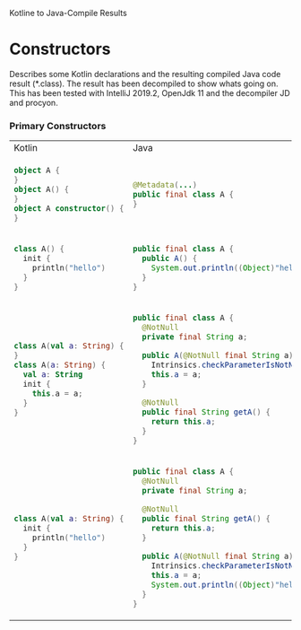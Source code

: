 Kotline to Java-Compile Results

# Constructors
Describes some Kotlin declarations and the resulting compiled Java code result (*.class). The result has been decompiled to show whats going on. This has been tested with IntelliJ 2019.2, OpenJdk 11 and the decompiler JD and procyon.



### Primary Constructors

<table>
<tr><td>Kotlin</td><td>Java</td></tr>

<tr><td>

```kotlin
object A {
}
object A() {
}
object A constructor() {
}
```

</td><td>

```java
@Metadata(...)
public final class A {
}
```
</td></tr>


<tr><td>

```kotlin
class A() {
  init {
    println("hello")
  }
}
```

</td><td>

```java
public final class A {
  public A() {
    System.out.println((Object)"hello");
  }
}
```

</td></tr>



<tr><td>

```kotlin
class A(val a: String) {
}
class A(a: String) {
  val a: String
  init {
    this.a = a;
  }
}
```

</td><td>

```java
public final class A {
  @NotNull
  private final String a;

  public A(@NotNull final String a) {
    Intrinsics.checkParameterIsNotNull((Object)a, "a");
    this.a = a;
  }

  @NotNull
  public final String getA() {
    return this.a;
  }
}

```
</td></tr>


<tr><td>

```kotlin
class A(val a: String) {
  init {
    println("hello")
  }
}
```

</td><td>

```java
public final class A {
  @NotNull
  private final String a;

  @NotNull
  public final String getA() {
    return this.a;
  }

  public A(@NotNull final String a) {
    Intrinsics.checkParameterIsNotNull((Object)a, "a");
    this.a = a;
    System.out.println((Object)"hello");
  }
}
```

</td></tr>


</table>


